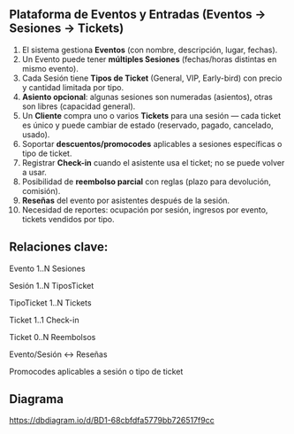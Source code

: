 ## Plataforma de Eventos y Entradas (Eventos → Sesiones → Tickets)

1. El sistema gestiona **Eventos** (con nombre, descripción, lugar, fechas).
2. Un Evento puede tener **múltiples Sesiones** (fechas/horas distintas en mismo evento).
3. Cada Sesión tiene **Tipos de Ticket** (General, VIP, Early-bird) con precio y cantidad limitada por tipo.
4. **Asiento opcional**: algunas sesiones son numeradas (asientos), otras son libres (capacidad general).
5. Un **Cliente** compra uno o varios **Tickets** para una sesión — cada ticket es único y puede cambiar de estado (reservado, pagado, cancelado, usado).
6. Soportar **descuentos/promocodes** aplicables a sesiones específicas o tipo de ticket.
7. Registrar **Check-in** cuando el asistente usa el ticket; no se puede volver a usar.
8. Posibilidad de **reembolso parcial** con reglas (plazo para devolución, comisión).
9. **Reseñas** del evento por asistentes después de la sesión.
10. Necesidad de reportes: ocupación por sesión, ingresos por evento, tickets vendidos por tipo.

## Relaciones clave:

Evento 1..N Sesiones

Sesión 1..N TiposTicket

TipoTicket 1..N Tickets

Ticket 1..1 Check-in

Ticket 0..N Reembolsos

Evento/Sesión ↔ Reseñas

Promocodes aplicables a sesión o tipo de ticket

## Diagrama

https://dbdiagram.io/d/BD1-68cbfdfa5779bb726517f9cc
